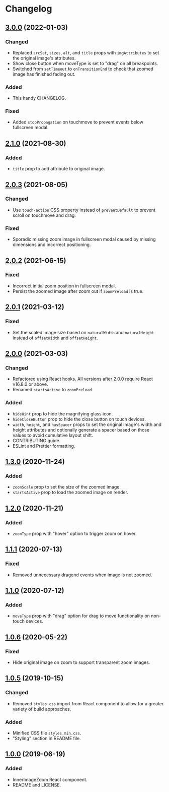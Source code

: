# Changelog

## [3.0.0](https://github.com/laurenashpole/react-inner-image-zoom/compare/v2.1.0...v3.0.0) (2022-01-03)

### Changed

- Replaced `srcSet`, `sizes`, `alt`, and `title` props with `imgAttributes` to set the original image's attributes.
- Show close button when moveType is set to "drag" on all breakpoints.
- Switched from `setTimeout` to `onTransitionEnd` to check that zoomed image has finished fading out.

### Added

- This handy CHANGELOG.

### Fixed

- Added `stopPropagation` on touchmove to prevent events below fullscreen modal.

##  [2.1.0](https://github.com/laurenashpole/react-inner-image-zoom/compare/v2.0.3...v2.1.0) (2021-08-30)

### Added

- `title` prop to add attribute to original image.

##  [2.0.3](https://github.com/laurenashpole/react-inner-image-zoom/compare/v2.0.2...v2.0.3) (2021-08-05)

### Changed

- Use `touch-action` CSS property instead of `preventDefault` to prevent scroll on touchmove and drag.

### Fixed

- Sporadic missing zoom image in fullscreen modal caused by missing dimensions and incorrect positioning.

##  [2.0.2](https://github.com/laurenashpole/react-inner-image-zoom/compare/v2.0.1...v2.0.2) (2021-06-15)

### Fixed

- Incorrect initial zoom position in fullscreen modal.
- Persist the zoomed image after zoom out if `zoomPreload` is true.

##  [2.0.1](https://github.com/laurenashpole/react-inner-image-zoom/compare/v2.0.0...v2.0.1) (2021-03-12)

### Fixed

- Set the scaled image size based on `naturalWidth` and `naturalHeight` instead of `offsetWidth` and `offsetHeight`.

##  [2.0.0](https://github.com/laurenashpole/react-inner-image-zoom/compare/v1.3.0...v2.0.0) (2021-03-03)

### Changed

- Refactored using React hooks. All versions after 2.0.0 require React v16.8.0 or above.
- Renamed `startsActive` to `zoomPreload`

### Added

- `hideHint` prop to hide the magnifying glass icon.
- `hideCloseButton` prop to hide the close button on touch devices.
- `width`, `height`, and `hasSpacer` props to set the original image's width and height attributes and optionally generate a spacer based on those values to avoid cumulative layout shift. 
- CONTRIBUTING guide.
- ESLint and Prettier formatting.

##  [1.3.0](https://github.com/laurenashpole/react-inner-image-zoom/compare/v1.2.0...v1.3.0) (2020-11-24)

### Added

- `zoomScale` prop to set the size of the zoomed image.
- `startsActive` prop to load the zoomed image on render.

##  [1.2.0](https://github.com/laurenashpole/react-inner-image-zoom/compare/v1.1.1...v1.2.0) (2020-11-21)

### Added

- `zoomType` prop with "hover" option to trigger zoom on hover.

##  [1.1.1](https://github.com/laurenashpole/react-inner-image-zoom/compare/v1.1.0...v1.1.1) (2020-07-13)

### Fixed

- Removed unnecessary dragend events when image is not zoomed.

##  [1.1.0](https://github.com/laurenashpole/react-inner-image-zoom/compare/v1.0.6...v1.1.0) (2020-07-12)

### Added

- `moveType` prop with "drag" option for drag to move functionality on non-touch devices.

## [1.0.6](https://github.com/laurenashpole/react-inner-image-zoom/compare/v1.0.5...v1.0.6) (2020-05-22)

### Fixed

- Hide original image on zoom to support transparent zoom images.

## [1.0.5](https://github.com/laurenashpole/react-inner-image-zoom/compare/v1.0.0...v1.0.5) (2019-10-15)

### Changed

- Removed `styles.css` import from React component to allow for a greater variety of build approaches.

### Added

- Minified CSS file `styles.min.css`.
- "Styling" section in README file.

## [1.0.0](https://github.com/laurenashpole/react-inner-image-zoom/compare/e8e458231a32831a4332b4c009e7df2d68535ada...v1.0.0) (2019-06-19)

### Added

- InnerImageZoom React component.
- README and LICENSE.
